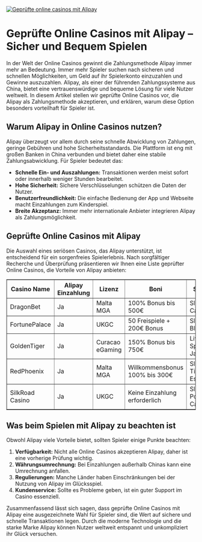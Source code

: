 [![Geprüfte online casinos mit Alipay](https://123-caf.pages.dev/gitsignup.png)](https://vrmoo.ru/Bt82HjjY)

<h1>Geprüfte Online Casinos mit Alipay – Sicher und Bequem Spielen</h1>  <p>In der Welt der Online Casinos gewinnt die Zahlungsmethode Alipay immer mehr an Bedeutung. Immer mehr Spieler suchen nach sicheren und schnellen Möglichkeiten, um Geld auf ihr Spielerkonto einzuzahlen und Gewinne auszuzahlen. Alipay, als einer der führenden Zahlungssysteme aus China, bietet eine vertrauenswürdige und bequeme Lösung für viele Nutzer weltweit. In diesem Artikel stellen wir geprüfte Online Casinos vor, die Alipay als Zahlungsmethode akzeptieren, und erklären, warum diese Option besonders vorteilhaft für Spieler ist.</p>  <h2>Warum Alipay in Online Casinos nutzen?</h2>  <p>Alipay überzeugt vor allem durch seine schnelle Abwicklung von Zahlungen, geringe Gebühren und hohe Sicherheitsstandards. Die Plattform ist eng mit großen Banken in China verbunden und bietet daher eine stabile Zahlungsabwicklung. Für Spieler bedeutet das:</p>  <ul>   <li><strong>Schnelle Ein- und Auszahlungen:</strong> Transaktionen werden meist sofort oder innerhalb weniger Stunden bearbeitet.</li>   <li><strong>Hohe Sicherheit:</strong> Sichere Verschlüsselungen schützen die Daten der Nutzer.</li>   <li><strong>Benutzerfreundlichkeit:</strong> Die einfache Bedienung der App und Webseite macht Einzahlungen zum Kinderspiel.</li>   <li><strong>Breite Akzeptanz:</strong> Immer mehr internationale Anbieter integrieren Alipay als Zahlungsmöglichkeit.</li> </ul>  <h2>Geprüfte Online Casinos mit Alipay</h2>  <p>Die Auswahl eines seriösen Casinos, das Alipay unterstützt, ist entscheidend für ein sorgenfreies Spielerlebnis. Nach sorgfältiger Recherche und Überprüfung präsentieren wir Ihnen eine Liste geprüfter Online Casinos, die Vorteile von Alipay anbieten:</p>  <table border="1" cellpadding="10" cellspacing="0" style="border-collapse: collapse; width: 100%;">   <thead>     <tr>       <th>Casino Name</th>       <th>Alipay Einzahlung</th>       <th>Lizenz</th>       <th>Boni</th>       <th>Spielangebot</th>     </tr>   </thead>   <tbody>     <tr>       <td>DragonBet</td>       <td>Ja</td>       <td>Malta MGA</td>       <td>100% Bonus bis 500€</td>       <td>Slots, Live Casino, Poker</td>     </tr>     <tr>       <td>FortunePalace</td>       <td>Ja</td>       <td>UKGC</td>       <td>50 Freispiele + 200€ Bonus</td>       <td>Slots, Roulette, Blackjack</td>     </tr>     <tr>       <td>GoldenTiger</td>       <td>Ja</td>       <td>Curacao eGaming</td>       <td>150% Bonus bis 750€</td>       <td>Live Dealer, Spielautomaten, Jackpots</td>     </tr>     <tr>       <td>RedPhoenix</td>       <td>Ja</td>       <td>Malta MGA</td>       <td>Willkommensbonus 100% bis 300€</td>       <td>Slots, Tischspiele, Esports</td>     </tr>     <tr>       <td>SilkRoad Casino</td>       <td>Ja</td>       <td>UKGC</td>       <td>Keine Einzahlung erforderlich</td>       <td>Slots, Video Poker, Live Casino</td>     </tr>   </tbody> </table>  <h2>Was beim Spielen mit Alipay zu beachten ist</h2>  <p>Obwohl Alipay viele Vorteile bietet, sollten Spieler einige Punkte beachten:</p>  <ol>   <li><strong>Verfügbarkeit:</strong> Nicht alle Online Casinos akzeptieren Alipay, daher ist eine vorherige Prüfung wichtig.</li>   <li><strong>Währungsumrechnung:</strong> Bei Einzahlungen außerhalb Chinas kann eine Umrechnung anfallen.</li>   <li><strong>Regulierungen:</strong> Manche Länder haben Einschränkungen bei der Nutzung von Alipay im Glücksspiel.</li>   <li><strong>Kundenservice:</strong> Sollte es Probleme geben, ist ein guter Support im Casino essenziell.</li> </ol>  <p>Zusammenfassend lässt sich sagen, dass geprüfte Online Casinos mit Alipay eine ausgezeichnete Wahl für Spieler sind, die Wert auf sichere und schnelle Transaktionen legen. Durch die moderne Technologie und die starke Marke Alipay können Nutzer weltweit entspannt und unkompliziert ihr Glück versuchen.</p>